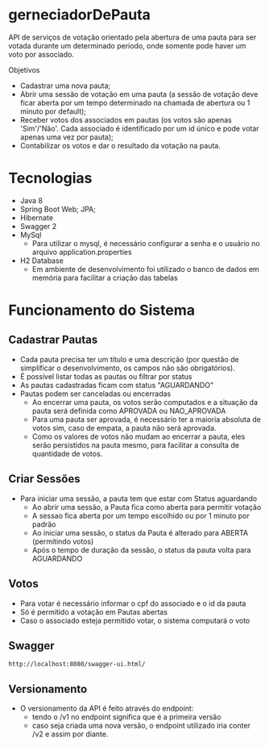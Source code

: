 # gerneciadorDePauta

API de serviços de votação orientado pela abertura de uma pauta para ser votada durante um determinado período, onde somente pode haver um voto por associado.

 Objetivos

  - Cadastrar uma nova pauta;
  - Abrir uma sessão de votação em uma pauta (a sessão de votação deve ficar aberta por um tempo determinado na chamada de abertura ou 1 minuto por default);
  - Receber votos dos associados em pautas (os votos são apenas 'Sim'/'Não'. Cada associado é identificado por um id único e pode votar apenas uma vez por pauta);
  - Contabilizar os votos e dar o resultado da votação na pauta.
 
# Tecnologias 
* Java 8
* Spring Boot Web; JPA;
* Hibernate
* Swagger 2
* MySql
  * Para utilizar o mysql, é necessário configurar a senha e o usuário no arquivo application.properties
* H2 Database 
  * Em ambiente de desenvolvimento foi utilizado o banco de dados em memória para facilitar a criação das tabelas

# Funcionamento do Sistema

## Cadastrar Pautas
  * Cada pauta precisa ter um título e uma descrição (por questão de simplificar o desenvolvimento, os campos não são obrigatórios).
  * É possível listar todas as pautas ou filtrar por status
  * As pautas cadastradas ficam com status "AGUARDANDO"
  * Pautas podem ser canceladas ou encerradas
    * Ao encerrar uma pauta, os votos serão computados e a situação da pauta será definida como APROVADA ou NAO_APROVADA
    * Para uma pauta ser aprovada, é necessário ter a maioria absoluta de votos sim, caso de empata, a pauta não será aprovada.
    * Como os valores de votos não mudam ao encerrar a pauta, eles serão persistidos na pauta mesmo, para facilitar a consulta de quantidade de votos.  
  
## Criar Sessões
  * Para iniciar uma sessão, a pauta tem que estar com Status aguardando
    * Ao abrir uma sessão, a Pauta fica como aberta para permitir votação
    * A sessao fica aberta por um tempo escolhido ou por 1 minuto por padrão
    * Ao iniciar uma sessão, o status da Pauta é alterado para ABERTA (permitindo votos)
    * Após o tempo de duração da sessão, o status da pauta volta para AGUARDANDO 
    
## Votos
  * Para votar é necessário informar o cpf do associado e o id da pauta
  * Só é permitido a votação em Pautas abertas
  * Caso o associado esteja permitido votar, o sistema computará o voto
  
  
## Swagger
```
http://localhost:8080/swagger-ui.html/
```
## Versionamento
* O versionamento da API é feito através do endpoint:
  * tendo o /v1 no endpoint significa que é a primeira versão
  * caso seja criada uma nova versão, o endpoint utilizado iria conter /v2 e assim por diante. 
  
